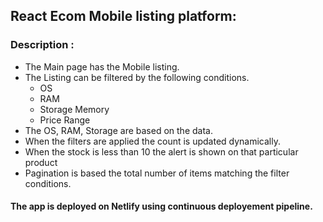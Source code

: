 ## React Ecom Mobile listing platform:

### Description :

- The Main page has the Mobile listing.
- The Listing can be filtered by the following conditions.
  - OS
  - RAM
  - Storage Memory
  - Price Range
- The OS, RAM, Storage are based on the data.
- When the filters are applied the count is updated dynamically.
- When the stock is less than 10 the alert is shown on that particular product
- Pagination is based the total number of items matching the filter conditions.

#### The app is deployed on Netlify using continuous deployement pipeline.
